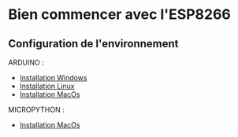 Bien commencer avec l'ESP8266
=============================

Configuration de l'environnement
--------------------------------

ARDUINO :
- [Installation Windows](docs/arduino/install-win.md)
- [Installation Linux](docs/arduino/install-ubuntu.md)
- [Installation MacOs](docs/arduino/install-macos.md)

MICROPYTHON :
- [Installation MacOs](docs/microPython/install-macos.md)


